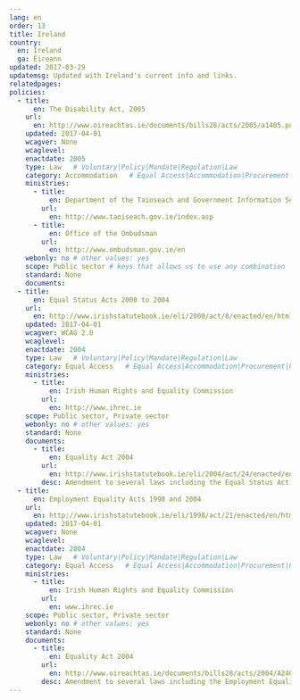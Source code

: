 ```yaml
---
lang: en
order: 13
title: Ireland
country:
  en: Ireland
  ga: Éireann
updated: 2017-03-29
updatemsg: Updated with Ireland's current info and links.
relatedpages:
policies:
  - title:
      en: The Disability Act, 2005
    url:
      en: http://www.oireachtas.ie/documents/bills28/acts/2005/a1405.pdf
    updated: 2017-04-01
    wcagver: None
    wcaglevel:
    enactdate: 2005
    type: Law   # Voluntary|Policy|Mandate|Regulation|Law
    category: Accommodation   # Equal Access|Accommodation|Procurement|Proposed
    ministries:
      - title:
          en: Department of the Taioseach and Government Information Services
        url:
          en: http://www.taoiseach.gov.ie/index.asp
      - title:
          en: Office of the Ombudsman
        url:
          en: http://www.ombudsman.gov.ie/en
    webonly: no # other values: yes
    scope: Public sector # keys that allows us to use any combination
    standard: None
    documents:
  - title:
      en: Equal Status Acts 2000 to 2004
    url:
      en: http://www.irishstatutebook.ie/eli/2000/act/8/enacted/en/html
    updated: 2017-04-01
    wcagver: WCAG 2.0
    wcaglevel:
    enactdate: 2004
    type: Law   # Voluntary|Policy|Mandate|Regulation|Law
    category: Equal Access   # Equal Access|Accommodation|Procurement|Proposed
    ministries:
      - title:
          en: Irish Human Rights and Equality Commission
        url:
          en: http://www.ihrec.ie
    scope: Public sector, Private sector
    webonly: no # other values: yes
    standard: None
    documents:
      - title:
          en: Equality Act 2004
        url:
          en: http://www.irishstatutebook.ie/eli/2004/act/24/enacted/en/html
        desc: Amendment to several laws including the Equal Status Act 2000
  - title:
      en: Employment Equality Acts 1998 and 2004
    url:
      en: http://www.irishstatutebook.ie/eli/1998/act/21/enacted/en/html
    updated: 2017-04-01
    wcagver: None
    wcaglevel:
    enactdate: 2004
    type: Law   # Voluntary|Policy|Mandate|Regulation|Law
    category: Equal Access   # Equal Access|Accommodation|Procurement|Proposed
    ministries:
      - title:
          en: Irish Human Rights and Equality Commission
        url:
          en: www.ihrec.ie
    scope: Public sector, Private sector
    webonly: no # other values: yes
    standard: None
    documents:
      - title:
          en: Equality Act 2004
        url:
          en: http://www.oireachtas.ie/documents/bills28/acts/2004/A2404.pdf
        desc: Amendment to several laws including the Employment Equality Act 1998
---
```

